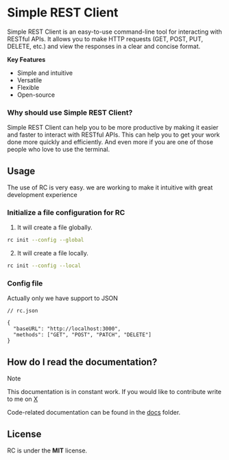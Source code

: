 # Simple REST Client

Simple REST Client is an easy-to-use command-line tool for interacting with RESTful APIs. It allows you to make HTTP requests (GET, POST, PUT, DELETE, etc.) and view the responses in a clear and concise format.

**Key Features**

- Simple and intuitive
- Versatile
- Flexible
- Open-source

### Why should use Simple REST Client?

Simple REST Client can help you to be more productive by making it easier and faster to interact with RESTful APIs. This can help you to get your work done more quickly and efficiently. And even more if you are one of those people who love to use the terminal.

## Usage

The use of RC is very easy. we are working to make it intuitive with great development experience

### Initialize a file configuration for RC

1. It will create a file globally.

```zsh
rc init --config --global
```

2. It will create a file locally.

```zsh
rc init --config --local
```

### Config file

Actually only we have support to JSON

```jsonc
// rc.json

{
  "baseURL": "http://localhost:3000",
  "methods": ["GET", "POST", "PATCH", "DELETE"]
}
```

## How do I read the documentation?

> [!NOTE]
> This documentation is in constant work. If you would like to contribute write to me on [X](https://x.com/sebastiandotdev)

Code-related documentation can be found in the [docs](./docs/) folder.

## License

RC is under the **MIT** license.
